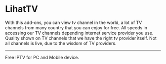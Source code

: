 LihatTV
=======

With this add-ons, you can view tv channel in the world, a lot of TV channels from many country that you can enjoy for free.
All speeds in accessing our TV channels depending internet service provider you use. Quality shown on TV channels that we have the right tv provider itself. Not all channels is live, due to the wisdom of TV providers.


------------------------
Free IPTV for PC and Mobile device.